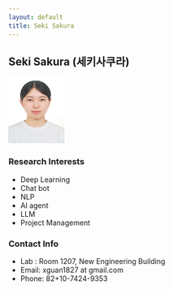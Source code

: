 ```yaml
---
layout: default
title: Seki Sakura
---
```


## Seki Sakura (세키사쿠라)
<img src="/assets/img/profile/sekisakura.jpg" width="110px" height="130px" title="profile">

### Research Interests
* Deep Learning
* Chat bot
* NLP
* AI agent
* LLM
* Project Management


### Contact Info
* Lab : Room 1207, New Engineering Building
* Email:  xguan1827 at gmail.com
* Phone: 82+10-7424-9353

